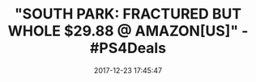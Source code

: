 ---
title: '"SOUTH PARK: FRACTURED BUT WHOLE $29.88 @ AMAZON[US]" - #PS4Deals'
name: 'South Park: The Fractured but Whole - PlayStation 4'
date: '2017-12-23 17:45:47'
buy_now: >-
  https://www.amazon.com/South-Park-Fractured-but-Whole-PlayStation/dp/B00ZJBSCJQ?psc=1&SubscriptionId=AKIAIA5RBQIWQVTCUEUQ&tag=coldcutdeals-20&linkCode=xm2&camp=2025&creative=165953&creativeASIN=B00ZJBSCJQ
description_markdown: |+
  South Park: The Fractured but Whole - PlayStation 4

    - AUTHENTIC SOUTH PARK - From the creators of South Park, Trey Parker & Matt Stone, comes the sequel to South Park: The Stick of Truth.

    - AN OUTRAGEOUS RPG ADVENTURE - Manipulate time & space on the battlefield and develop and refine your powers as you progress.

    - A HERO'S ORIGIN REVEALED - Create your costume, craft your origin story & build out your unique superpowers as you progress.

    - COON AND FRIENDS, ASSEMBLE! - Recruit up to 12 heroes, including Mysterion, The Human Kite, and the infamous Coon himself.

    - EXPLORE SOUTH PARK AT NIGHT - Save the town when the sun sets and South Park's seedy underbelly comes alive.

tweet_id_str: '944625095271731200'
price: $59.99
you_save: ''
asin: B00ZJBSCJQ
image: 'https://images-na.ssl-images-amazon.com/images/I/617rctd9aPL.jpg'

---